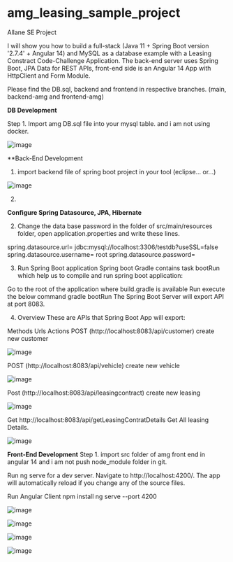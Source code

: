 # amg_leasing_sample_project
Allane SE Project 

I will show you how to build a full-stack (Java 11 + Spring Boot version '2.7.4' + Angular 14) and MySQL as a database example with a Leasing Constract Code-Challenge
Application. The back-end server uses Spring Boot, JPA Data for REST APIs, front-end side is an Angular 14 App with HttpClient and Form Module. 

Please find the DB.sql, backend and frontend in respective branches. (main, backend-amg and frontend-amg)

**DB Development**

Step 1. Import amg DB.sql file into your mysql table. and i am not using docker.

![image](https://user-images.githubusercontent.com/9589710/200413769-d5ac9b24-9a36-4da0-86eb-9d892012aa9e.png)


**Back-End Development 


1. import backend file of spring boot project in your tool (eclipse... or...)

![image](https://user-images.githubusercontent.com/9589710/200411523-a4ca3428-0c52-47c8-acac-d00510e783ba.png)

2.


**Configure Spring Datasource, JPA, Hibernate** 

2. Change the data base password in the folder of src/main/resources folder, open application.properties and write these lines.

spring.datasource.url= jdbc:mysql://localhost:3306/testdb?useSSL=false
spring.datasource.username= root
spring.datasource.password= 

3. Run Spring Boot application
Spring boot Gradle contains task bootRun which help us to compile and run spring boot application:

Go to the root of the application where build.gradle is available
Run execute the below command gradle bootRun
The Spring Boot Server will export API at port 8083.

4. Overview
These are APIs that Spring Boot App will export:

Methods	Urls	Actions
POST	(http://localhost:8083/api/customer)	create new customer

![image](https://user-images.githubusercontent.com/9589710/200412541-18a1a5c0-7048-4b48-b826-175c18d89f16.png)

POST	(http://localhost:8083/api/vehicle)	create new vehicle

![image](https://user-images.githubusercontent.com/9589710/200412662-40d2233f-493e-4d66-9a9e-09a73d12d495.png)

Post (http://localhost:8083/api/leasingcontract)	create new leasing 

![image](https://user-images.githubusercontent.com/9589710/200412819-217b5fcf-5c74-4306-b160-4d5d6046c48e.png)

Get http://localhost:8083/api/getLeasingContratDetails Get All leasing Details.

![image](https://user-images.githubusercontent.com/9589710/200413093-a3506c55-4695-4da3-866c-128a7013772a.png)


**Front-End Development**
Step 1. import src folder of amg front end in angular 14 and i am not push node_module folder in git. 

Run ng serve for a dev server. Navigate to http://localhost:4200/. The app will automatically reload if you change any of the source files.

Run Angular Client
npm install
ng serve --port 4200



![image](https://user-images.githubusercontent.com/9589710/200413890-d205fd2e-f1aa-4526-9b3f-f7ccb71fb946.png)


![image](https://user-images.githubusercontent.com/9589710/200413962-52fd48df-72b6-4942-95b2-0547506a3750.png)

![image](https://user-images.githubusercontent.com/9589710/200414043-b1f44e66-f302-4f8e-b985-df33e185eb56.png)


![image](https://user-images.githubusercontent.com/9589710/200414142-18acb4b4-7fac-47d3-913a-1606b6885c9f.png)






